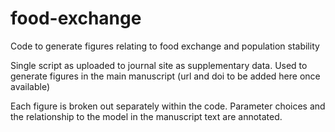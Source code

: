 # food-exchange
Code to generate figures relating to food exchange and population stability

Single script as uploaded to journal site as supplementary data.  Used to generate figures in the main manuscript (url and doi to be added here once available)

Each figure is broken out separately within the code. Parameter choices and the relationship to the model in the manuscript text are annotated.
